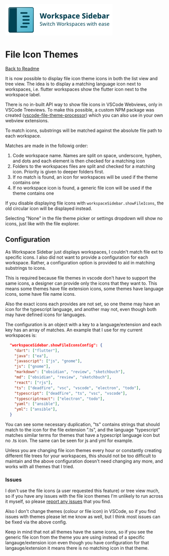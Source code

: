 ![Workspace Sidebar Preview](../docs/images/logo/logo.png)

# File Icon Themes

[Back to Readme](../README.md)

It is now possible to display file icon theme icons in both the list view and tree view. The idea is to display a matching language icon next to workspaces, i.e. flutter workspaces show the flutter icon next to the workspace label.

There is no in-built API way to show file icons in VSCode Webviews, only in VSCode Treeviews. To make this possible, a custom NPM package was created ([vscode-file-theme-processor](https://www.npmjs.com/package/vscode-file-theme-processor)) which you can also use in your own webview extensions.

To match icons, substrings will be matched against the absolute file path to each workspace.

Matches are made in the followig order:

1. Code workspace name. Names are split on space, underscore, hyphen, and dots and each element is then checked for a matching icon
2. Folders to the workspaces files are split and checked for a matching icon. Priority is given to deeper folders first.
3. If no match is found, an icon for workspaces will be used if the theme contains one
4. If no workspace icon is found, a generic file icon will be used if the theme contains one

If you disable displaying file icons with `workspaceSidebar.showFileIcons`, the old circular icon will be displayed instead.

Selecting "None" in the file theme picker or settings dropdown will show no icons, just like with the file explorer.

## Configuration

As Workspace Sidebar just displays workspaces, I couldn't match file ext to specific icons. I also did not want to provide a configuration for each workspace. Rather, a configuration option is provided to aid in matching substrings to icons.

This is required because file themes in vscode don't have to support the same icons, a designer can provide only the icons that they want to. This means some themes have file extension icons, some themes have language icons, some have file name icons.

Also the exact icons each provides are not set, so one theme may have an icon for the typescript language, and another may not, even though both may have defined icons for languages.

The configuration is an object with a key to a language/extension and each key has an array of matches. An example that I use for my current workspaces is:

```json
  "workspaceSidebar.showFileIconsConfig": {
    "dart": ["flutter"],
    "java": ["ea"],
    "javascript": ["js", "gnome"],
    "js": ["gnome"],
    "markdown": ["obsidian", "review", "sketchbuch"],
    "md": ["obsidian", "review", "sketchbuch"],
    "react": ["rjs"],
    "ts": ["deadfire", "vsc", "vscode", "electron", "todo"],
    "typescript": ["deadfire", "ts", "vsc", "vscode"],
    "typescriptreact": ["electron", "todo"],
    "yaml": ["ansible"],
    "yml": ["ansible"],
  }
```

You can see some necessary duplication, "ts" contains strings that should match to the icon for the file extension ".ts", and the language "typescript" matches similar terms for themes that have a typescript language icon but no .ts icon. The same can be seen for js and yml for example.

Unless you are changing file icon themes every hour or constantly creating different file trees for your workspaces, this should not be too difficult to maintain and the above configuration doesn't need changing any more, and works with all themes that I tried.

### Issues

I don't use the file icons (a user requested this feature) or tree view much, so if you have any issues with the file icon themes I'm unlikely to run across it myself, so please [report any issues](https://github.com/sketchbuch/vsc-workspace-sidebar/issues) that you find.

Also I don't change themes (colour or file icon) in VSCode, so if you find issues with themes please let me know as well, but I think most issues can be fixed via the above config.

Keep in mind that not all themes have the same icons, so if you see the generic file icon from the theme you are using instead of a specific langauge/extension icon even though you have configuration for that langauge/extension it means there is no matching icon in that theme.
